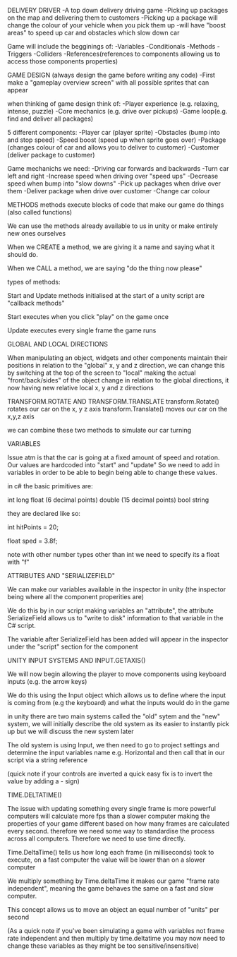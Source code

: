 DELIVERY DRIVER
-A top down delivery driving game
-Picking up packages on the map and delivering them to customers
-Picking up a package will change the colour of your vehicle 
when you pick them up
-will have "boost areas" to speed up car and obstacles which slow down car

Game will include the begginings of:
-Variables
-Conditionals
-Methods
-Triggers
-Colliders
-References(references to components allowing us to access 
those components properties)

GAME DESIGN (always design the game before writing any code)
-First make a "gameplay overview screen" with all possible 
sprites that can appear

when thinking of game design think of:
-Player experience (e.g. relaxing, intense, puzzle)
-Core mechanics (e.g. drive over pickups)
-Game loop(e.g. find and deliver all packages)

5 different components:
-Player car (player sprite)
-Obstacles (bump into and stop speed)
-Speed boost (speed up when sprite goes over)
-Package (changes colour of car and allows you to deliver to customer)
-Customer (deliver package to customer)

Game mechanichs we need:
-Driving car forwards and backwards
-Turn car left and right
-Increase speed when driving over "speed ups"
-Decrease speed when bump into "slow downs"
-Pick up packages when drive over them
-Deliver package when drive over customer
-Change car colour

METHODS
methods execute blocks of code that make our game do things (also called functions)

We can use the methods already available to us in unity or make 
entirely new ones ourselves

When we CREATE a method, we are giving it a name and saying 
what it should do. 

When we CALL a method, we are saying "do the thing now please"

types of methods:

Start and Update methods initialised at the start of a unity 
script are "callback methods"

Start executes when you click "play" on the game once

Update executes every single frame the game runs

GLOBAL AND LOCAL DIRECTIONS

When manipulating an object, widgets and other components 
maintain their positions in relation to the "global" x, y and z 
direction, we can change this by switching at the top of the 
screen to "local" making the actual "front/back/sides" of the 
object change in relation to the global directions, it now 
having new relative local x, y and z directions

TRANSFORM.ROTATE AND TRANSFORM.TRANSLATE
transform.Rotate() rotates our car on the x, y z axis
transform.Translate() moves our car on the x,y,z axis

we can combine these two methods to simulate our car turning

VARIABLES

Issue atm is that the car is going at a fixed amount of speed 
and rotation. Our values are hardcoded into "start" and 
"update" So we need to add in variables in order to be able to 
begin being able to change these values.

in c# the basic primitives are:

int
long
float (6 decimal points)
double (15 decimal points)
bool
string

they are declared like so:  

int hitPoints = 20;

float sped = 3.8f;

note with other number types other than int we need to specify 
its a float with "f"

ATTRIBUTES AND "SERIALIZEFIELD"

We can make our variables available in the inspector in unity 
(the inspector being where all the component properities are)

We do this by in our script making variables an "attribute", 
the attribute SerializeField allows us to "write to disk" 
information to that variable in the C# script.

The variable after SerializeField has been added will appear in 
the inspector under the "script" section for the component

UNITY INPUT SYSTEMS AND INPUT.GETAXIS()

We will now begin allowing the player to move components using 
keyboard inputs (e.g. the arrow keys)

We do this using the Input object which allows us to define 
where the input is coming from (e.g the keyboard) and what the 
inputs would do in the game

in unity there are two main systems called the "old" sytem and 
the "new" system, we will initially describe the old system as 
its easier to instantly pick up but we will discuss the new 
system later

The old system is using Input, we then need to go to project 
settings and determine the input variables name e.g. Horizontal
and then call that in our script via a string reference

(quick note if your controls are inverted a quick easy fix is 
to invert the value by adding a - sign)

TIME.DELTATIME()

The issue with updating something every single frame is more
powerful computers will calculate more fps than a slower 
computer making the properties of your game different based on 
how many frames are calculated every second. therefore we need 
some way to standardise the process across all computers. 
Therefore we need to use time directly.

Time.DeltaTime() tells us how long each frame (in milliseconds) 
took to execute, on a fast computer the value will be lower than
on a slower computer

We multiply something by Time.deltaTime it makes our game "frame
rate independent", meaning the game behaves the same on a fast
and slow computer.

This concept allows us to move an object an equal number of "units" per second

(As a quick note if you've been simulating a game with variables
not frame rate independent and then multiply by time.deltatime 
you may now need to change these variables as they might be
too sensitive/insensitive)